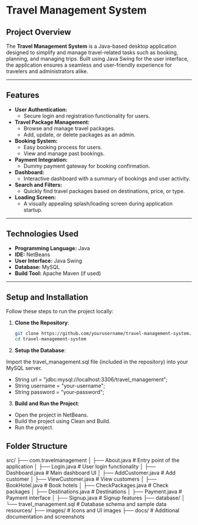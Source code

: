 # **Travel Management System**

## **Project Overview**
The **Travel Management System** is a Java-based desktop application designed to simplify and manage travel-related tasks such as booking, planning, and managing trips. Built using Java Swing for the user interface, the application ensures a seamless and user-friendly experience for travelers and administrators alike.

---

## **Features**
- **User Authentication:**
  - Secure login and registration functionality for users.
- **Travel Package Management:**
  - Browse and manage travel packages.
  - Add, update, or delete packages as an admin.
- **Booking System:**
  - Easy booking process for users.
  - View and manage past bookings.
- **Payment Integration:**
  - Dummy payment gateway for booking confirmation.
- **Dashboard:**
  - Interactive dashboard with a summary of bookings and user activity.
- **Search and Filters:**
  - Quickly find travel packages based on destinations, price, or type.
- **Loading Screen:**
  - A visually appealing splash/loading screen during application startup.

---

## **Technologies Used**
- **Programming Language:** Java  
- **IDE:** NetBeans  
- **User Interface:** Java Swing  
- **Database:** MySQL  
- **Build Tool:** Apache Maven (if used)

---

## **Setup and Installation**
Follow these steps to run the project locally:

1. **Clone the Repository**:
   ```bash
   git clone https://github.com/yourusername/travel-management-system.git
   cd travel-management-system

2.   **Setup the Database**:

Import the travel_management.sql file (included in the repository) into your MySQL server.
- String url = "jdbc:mysql://localhost:3306/travel_management";
- String username = "your-username";
- String password = "your-password";

3. **Build and Run the Project**:

- Open the project in NetBeans.
- Build the project using Clean and Build.
- Run the project.


 ## **Folder Structure**
src/
├── com.travelmanagement
│   ├── About.java         # Entry point of the application
│   ├── Login.java         # User login functionality
│   ├── Dashboard.java     # Main dashboard UI
│   ├── AddCustomer.java   # Add customer
│   ├── ViewCustomer.java  # View customers
│   ├── BookHotel.java     # Book hotels
│   ├── CheckPackages.java # Check packages
│   ├── Destinations.java  # Destinations
│   ├── Payment.java       # Payment interface
│   ├── Signup.java        # Signup features
├── database/
│   └── travel_management.sql  # Database schema and sample data
resources/
├── images/                   # Icons and UI images
├── docs/                     # Additional documentation and screenshots

